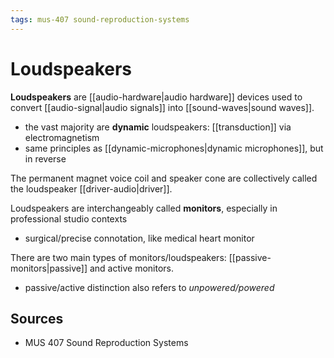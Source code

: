 ```yaml
---
tags: mus-407 sound-reproduction-systems
---
```


# Loudspeakers

**Loudspeakers** are [[audio-hardware|audio hardware]] devices used to convert [[audio-signal|audio signals]] into [[sound-waves|sound waves]].

- the vast majority are **dynamic** loudspeakers: [[transduction]] via electromagnetism
- same principles as [[dynamic-microphones|dynamic microphones]], but in reverse

The permanent magnet voice coil and speaker cone are collectively called the loudspeaker [[driver-audio|driver]].

Loudspeakers are interchangeably called **monitors**, especially in professional studio contexts

- surgical/precise connotation, like medical heart monitor

There are two main types of monitors/loudspeakers: [[passive-monitors|passive]] and active monitors.

- passive/active distinction also refers to _unpowered/powered_

## Sources

- MUS 407 Sound Reproduction Systems
